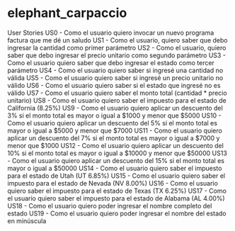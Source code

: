 # elephant_carpaccio
User Stories
US0 - Como el usuario quiero invocar un nuevo programa factura que me dé un saludo
US1 - Como el usuario, quiero saber que debo ingresar la cantidad como primer parámetro
US2 - Como el usuario, quiero saber que debo ingresar el precio unitario como segundo parámetro
US3 - Como el usuario quiero saber que debo ingresar el estado como tercer parámetro
US4 - Como el usuario quiero saber si ingresé una cantidad no válida
US5 - Como el usuario quiero saber si ingresé un precio unitario no válido
US6 - Como el usuario quiero saber si el estado que ingresé no es válido
US7 - Como el usuario quiero saber el monto total (cantidad * precio unitario)
US8 - Como el usuario quiero saber el impuesto para el estado de California (8.25%)
US9 - Como el usuario quiero aplicar un descuento del 3% si el monto total es mayor o igual a $1000 y menor que $5000
US10 - Como el usuario quiero aplicar un descuento del 5% si el monto total es mayor o igual a $5000 y menor que $7000
US11 - Como el usuario quiero aplicar un descuento del 7% si el monto total es mayor o igual a $7000 y menor que $1000
US12 - Como el usuario quiero aplicar un descuento del 10% si el monto total es mayor o igual a $10000 y menor que $50000
US13 - Como el usuario quiero aplicar un descuento del 15% si el monto total es mayor o igual a $50000
US14 - Como el usuario quiero saber el impuesto para el estado de Utah (UT 6.85%)
US15 - Como el usuario quiero saber el impuesto para el estado de Nevada (NV 8.00%)
US16 - Como el usuario quiero saber el impuesto para el estado de Texas (TX 6.25%)
US17 - Como el usuario quiero saber el impuesto para el estado de Alabama (AL 4.00%)
US18 - Como el usuario quiero poder ingresar el nombre completo del estado
US19 - Como el usuario quiero poder ingresar el nombre del estado en minúscula
 